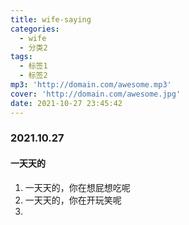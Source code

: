 ```yaml
---
title: wife-saying
categories:
  - wife
  - 分类2
tags:
  - 标签1
  - 标签2
mp3: 'http://domain.com/awesome.mp3'
cover: 'http://domain.com/awesome.jpg'
date: 2021-10-27 23:45:42
---
```

### 2021.10.27
#### 一天天的
1. 一天天的，你在想屁想吃呢
2. 一天天的，你在开玩笑呢
3. 